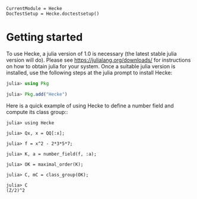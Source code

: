 ```@meta
CurrentModule = Hecke
DocTestSetup = Hecke.doctestsetup()
```
# Getting started

To use Hecke, a julia version of 1.0 is necessary (the latest stable julia version will do).
Please see <https://julialang.org/downloads/> for instructions on how to obtain julia for your system.
Once a suitable julia version is installed, use the following steps at the julia prompt to install Hecke:

```julia
julia> using Pkg

julia> Pkg.add("Hecke")
```

Here is a quick example of using Hecke to define a number field and compute its class group::

```jldoctest
julia> using Hecke

julia> Qx, x = QQ[:x];

julia> f = x^2 - 2*3*5*7;

julia> K, a = number_field(f, :a);

julia> OK = maximal_order(K);

julia> C, mC = class_group(OK);

julia> C
(Z/2)^2
```
